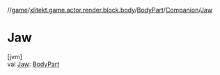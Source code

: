 //[game](../../../../index.md)/[xlitekt.game.actor.render.block.body](../../index.md)/[BodyPart](../index.md)/[Companion](index.md)/[Jaw](-jaw.md)

# Jaw

[jvm]\
val [Jaw](-jaw.md): [BodyPart](../index.md)
